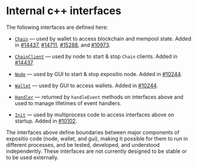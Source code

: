 # Internal c++ interfaces

The following interfaces are defined here:

* [`Chain`](chain.h) — used by wallet to access blockchain and mempool state. Added in [#14437](https://github.com/expositio/expositio/pull/14437), [#14711](https://github.com/expositio/expositio/pull/14711), [#15288](https://github.com/expositio/expositio/pull/15288), and [#10973](https://github.com/expositio/expositio/pull/10973).

* [`ChainClient`](chain.h) — used by node to start & stop `Chain` clients. Added in [#14437](https://github.com/expositio/expositio/pull/14437).

* [`Node`](node.h) — used by GUI to start & stop expositio node. Added in [#10244](https://github.com/expositio/expositio/pull/10244).

* [`Wallet`](wallet.h) — used by GUI to access wallets. Added in [#10244](https://github.com/expositio/expositio/pull/10244).

* [`Handler`](handler.h) — returned by `handleEvent` methods on interfaces above and used to manage lifetimes of event handlers.

* [`Init`](init.h) — used by multiprocess code to access interfaces above on startup. Added in [#10102](https://github.com/expositio/expositio/pull/10102).

The interfaces above define boundaries between major components of expositio code (node, wallet, and gui), making it possible for them to run in different processes, and be tested, developed, and understood independently. These interfaces are not currently designed to be stable or to be used externally.
